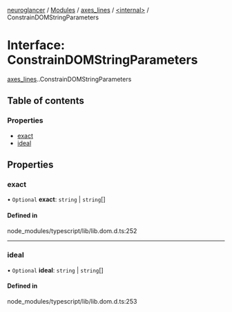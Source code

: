 [neuroglancer](../README.md) / [Modules](../modules.md) / [axes\_lines](../modules/axes_lines.md) / [<internal\>](../modules/axes_lines._internal_.md) / ConstrainDOMStringParameters

# Interface: ConstrainDOMStringParameters

[axes_lines](../modules/axes_lines.md).[<internal>](../modules/axes_lines._internal_.md).ConstrainDOMStringParameters

## Table of contents

### Properties

- [exact](axes_lines._internal_.ConstrainDOMStringParameters.md#exact)
- [ideal](axes_lines._internal_.ConstrainDOMStringParameters.md#ideal)

## Properties

### exact

• `Optional` **exact**: `string` \| `string`[]

#### Defined in

node_modules/typescript/lib/lib.dom.d.ts:252

___

### ideal

• `Optional` **ideal**: `string` \| `string`[]

#### Defined in

node_modules/typescript/lib/lib.dom.d.ts:253
